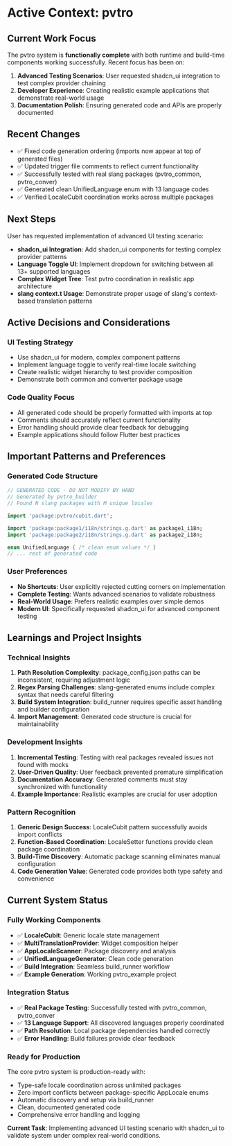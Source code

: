 # Active Context: pvtro

## Current Work Focus
The pvtro system is **functionally complete** with both runtime and build-time components working successfully. Recent focus has been on:

1. **Advanced Testing Scenarios**: User requested shadcn_ui integration to test complex provider chaining
2. **Developer Experience**: Creating realistic example applications that demonstrate real-world usage
3. **Documentation Polish**: Ensuring generated code and APIs are properly documented

## Recent Changes
- ✅ Fixed code generation ordering (imports now appear at top of generated files)
- ✅ Updated trigger file comments to reflect current functionality  
- ✅ Successfully tested with real slang packages (pvtro_common, pvtro_conver)
- ✅ Generated clean UnifiedLanguage enum with 13 language codes
- ✅ Verified LocaleCubit coordination works across multiple packages

## Next Steps
User has requested implementation of advanced UI testing scenario:
- **shadcn_ui Integration**: Add shadcn_ui components for testing complex provider patterns
- **Language Toggle UI**: Implement dropdown for switching between all 13+ supported languages
- **Complex Widget Tree**: Test pvtro coordination in realistic app architecture
- **slang context.t Usage**: Demonstrate proper usage of slang's context-based translation patterns

## Active Decisions and Considerations

### UI Testing Strategy
- Use shadcn_ui for modern, complex component patterns
- Implement language toggle to verify real-time locale switching
- Create realistic widget hierarchy to test provider composition
- Demonstrate both common and converter package usage

### Code Quality Focus
- All generated code should be properly formatted with imports at top
- Comments should accurately reflect current functionality
- Error handling should provide clear feedback for debugging
- Example applications should follow Flutter best practices

## Important Patterns and Preferences

### Generated Code Structure
```dart
// GENERATED CODE - DO NOT MODIFY BY HAND
// Generated by pvtro_builder  
// Found N slang packages with M unique locales

import 'package:pvtro/cubit.dart';

import 'package:package1/i18n/strings.g.dart' as package1_i18n;
import 'package:package2/i18n/strings.g.dart' as package2_i18n;

enum UnifiedLanguage { /* clean enum values */ }
// ... rest of generated code
```

### User Preferences
- **No Shortcuts**: User explicitly rejected cutting corners on implementation
- **Complete Testing**: Wants advanced scenarios to validate robustness
- **Real-World Usage**: Prefers realistic examples over simple demos
- **Modern UI**: Specifically requested shadcn_ui for advanced component testing

## Learnings and Project Insights

### Technical Insights
1. **Path Resolution Complexity**: package_config.json paths can be inconsistent, requiring adjustment logic
2. **Regex Parsing Challenges**: slang-generated enums include complex syntax that needs careful filtering
3. **Build System Integration**: build_runner requires specific asset handling and builder configuration
4. **Import Management**: Generated code structure is crucial for maintainability

### Development Insights  
1. **Incremental Testing**: Testing with real packages revealed issues not found with mocks
2. **User-Driven Quality**: User feedback prevented premature simplification
3. **Documentation Accuracy**: Generated comments must stay synchronized with functionality
4. **Example Importance**: Realistic examples are crucial for user adoption

### Pattern Recognition
1. **Generic Design Success**: LocaleCubit<T> pattern successfully avoids import conflicts
2. **Function-Based Coordination**: LocaleSetter functions provide clean package coordination
3. **Build-Time Discovery**: Automatic package scanning eliminates manual configuration
4. **Code Generation Value**: Generated code provides both type safety and convenience

## Current System Status

### Fully Working Components
- ✅ **LocaleCubit<T>**: Generic locale state management
- ✅ **MultiTranslationProvider**: Widget composition helper
- ✅ **AppLocaleScanner**: Package discovery and analysis
- ✅ **UnifiedLanguageGenerator**: Clean code generation  
- ✅ **Build Integration**: Seamless build_runner workflow
- ✅ **Example Generation**: Working pvtro_example project

### Integration Status
- ✅ **Real Package Testing**: Successfully tested with pvtro_common, pvtro_conver
- ✅ **13 Language Support**: All discovered languages properly coordinated
- ✅ **Path Resolution**: Local package dependencies handled correctly
- ✅ **Error Handling**: Build failures provide clear feedback

### Ready for Production
The core pvtro system is production-ready with:
- Type-safe locale coordination across unlimited packages
- Zero import conflicts between package-specific AppLocale enums  
- Automatic discovery and setup via build_runner
- Clean, documented generated code
- Comprehensive error handling and logging

**Current Task**: Implementing advanced UI testing scenario with shadcn_ui to validate system under complex real-world conditions.